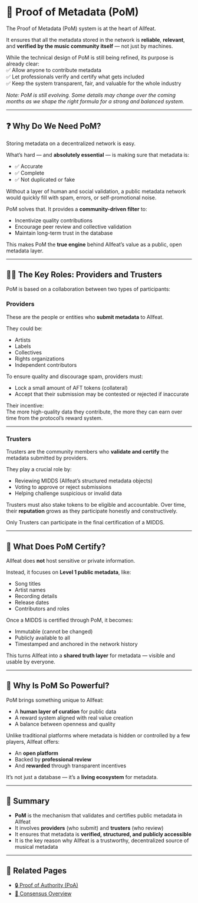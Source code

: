 # 🧩 Proof of Metadata (PoM)

The Proof of Metadata (PoM) system is at the heart of Allfeat.

It ensures that all the metadata stored in the network is **reliable**, **relevant**, and **verified by the music community itself** — not just by machines.

While the technical design of PoM is still being refined, its purpose is already clear:  
✅ Allow anyone to contribute metadata  
✅ Let professionals verify and certify what gets included  
✅ Keep the system transparent, fair, and valuable for the whole industry

_Note: PoM is still evolving. Some details may change over the coming months as we shape the right formula for a strong and balanced system._

---

## ❓ Why Do We Need PoM?

Storing metadata on a decentralized network is easy.

What’s hard — and **absolutely essential** — is making sure that metadata is:

- ✅ Accurate
- ✅ Complete
- ✅ Not duplicated or fake

Without a layer of human and social validation, a public metadata network would quickly fill with spam, errors, or self-promotional noise.

PoM solves that. It provides a **community-driven filter** to:

- Incentivize quality contributions
- Encourage peer review and collective validation
- Maintain long-term trust in the database

This makes PoM the **true engine** behind Allfeat’s value as a public, open metadata layer.

---

## 🧑‍🎤 The Key Roles: Providers and Trusters

PoM is based on a collaboration between two types of participants:

### Providers

These are the people or entities who **submit metadata** to Allfeat.

They could be:

- Artists
- Labels
- Collectives
- Rights organizations
- Independent contributors

To ensure quality and discourage spam, providers must:

- Lock a small amount of AFT tokens (collateral)
- Accept that their submission may be contested or rejected if inaccurate

Their incentive:  
The more high-quality data they contribute, the more they can earn over time from the protocol’s reward system.

---

### Trusters

Trusters are the community members who **validate and certify** the metadata submitted by providers.

They play a crucial role by:

- Reviewing MIDDS (Allfeat’s structured metadata objects)
- Voting to approve or reject submissions
- Helping challenge suspicious or invalid data

Trusters must also stake tokens to be eligible and accountable. Over time, their **reputation** grows as they participate honestly and constructively.

Only Trusters can participate in the final certification of a MIDDS.

---

## 🧱 What Does PoM Certify?

Allfeat does **not** host sensitive or private information.

Instead, it focuses on **Level 1 public metadata**, like:

- Song titles
- Artist names
- Recording details
- Release dates
- Contributors and roles

Once a MIDDS is certified through PoM, it becomes:

- Immutable (cannot be changed)
- Publicly available to all
- Timestamped and anchored in the network history

This turns Allfeat into a **shared truth layer** for metadata — visible and usable by everyone.

---

## 🧠 Why Is PoM So Powerful?

PoM brings something unique to Allfeat:

- A **human layer of curation** for public data
- A reward system aligned with real value creation
- A balance between openness and quality

Unlike traditional platforms where metadata is hidden or controlled by a few players, Allfeat offers:

- An **open platform**
- Backed by **professional review**
- And **rewarded** through transparent incentives

It’s not just a database — it’s a **living ecosystem** for metadata.

---

## 📌 Summary

- **PoM** is the mechanism that validates and certifies public metadata in Allfeat
- It involves **providers** (who submit) and **trusters** (who review)
- It ensures that metadata is **verified, structured, and publicly accessible**
- It is the key reason why Allfeat is a trustworthy, decentralized source of musical metadata

---

## 🔗 Related Pages

- [🔒 Proof of Authority (PoA)](./poa.md)
- [🧠 Consensus Overview](./overview.md)
